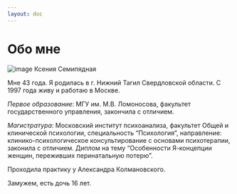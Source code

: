 ```yaml
---
layout: doc
---
```


# Обо мне

![image Ксения Семипядная](/ksu-home.jpg)

Мне 43 года. Я родилась в г. Нижний Тагил Свердловской области. С 1997 года живу и работаю в Москве.

*Первое образование*: МГУ им. М.В. Ломоносова, факультет государственного управления, закончила с отличием.

*Магистратура*: Московский институт психоанализа, факультет Общей и клинической психологии, специальность “Психология”, направление: клинико-психологическое консультирование с основами психотерапии, законила с отличием. Диплом на тему “Особенности Я-концепции женщин, переживших перинатальную потерю”.

Проходила практику у Александра Колмановского.

Замужем, есть дочь 16 лет.
